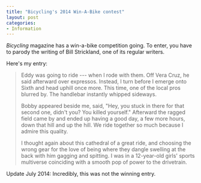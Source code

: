 ```yaml
---
title: "Bicycling's 2014 Win-A-Bike contest"
layout: post
categories:
- Information
---
```


*Bicycling* magazine has a win-a-bike competition going. To enter, you have to parody the writing of Bill Strickland, one of its regular writers.

Here's my entry:

> Eddy was going to ride --- when I rode with them. Off Vera Cruz, he said afterward over expressos. Instead, I turn before I emerge onto Sixth and head uphill once more. This time, one of the local pros blurred by. The handlebar instantly whipped sideways.
>
> Bobby appeared beside me, said, "Hey, you stuck in there for that second one, didn't you? You killed yourself." Afterward the ragged field came by and ended up having a good day, a few more hours, down that hill and up the hill. We ride together so much because I admire this quality.
>
> I thought again about this cathedral of a great ride, and choosing the wrong gear for the love of being where they dangle swelling at the back with him gagging and spitting. I was in a 12-year-old girls' sports multiverse coinciding with a smooth pop of power to the drivetrain.

Update July 2014: Incredibly, this was not the winning entry.